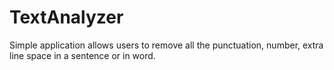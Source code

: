 # TextAnalyzer
Simple application allows users to remove all the punctuation, number, extra line space in a sentence or in word.
